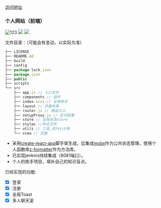 
[访问地址](http://www.jzen.top) 

### 个人网站（前端）
![123](https://img.shields.io/badge/react-16.8.6-blue.svg) ![](https://img.shields.io/badge/mobx-5.9.4-blue.svg) ![](https://img.shields.io/badge/z--formatter-1.3.3-blue.svg)


文件目录：（可能会有变动，以实际为准）
```js
├── LICENSE
├── README.md
├── build
├── config
├── package-lock.json
├── package.json
├── public
├── scripts
└── src
    ├── app.js // 入口文件
    ├── components // 组件
    ├── index.scss // 全局样式
    ├── layout // 页面布局
    ├── router.js // 路由入口
    ├── setupProxy.js // 反代配置
    ├── store // 全局状态store
    ├── styles //样式文件
    ├── utils // 工具,如fetch等
    └── view // 页面
```

- 采用[create-react-app](https://github.com/facebook/create-react-app)脚手架生成，后集成[mobx](https://github.com/mobxjs/mobx)作为公共状态管理，使用个人函数库[z-formatter](https://github.com/jzenzhang/z-formatter)作为方法库。
- 已实现jenkins持续集成（8081端口）。
- 个人的练手项目，填补自己的知识盲点。

已经实现的功能:
- [x] 登录
- [x] 注册
- [x] 全局Toast
- [x] 多人聊天室
